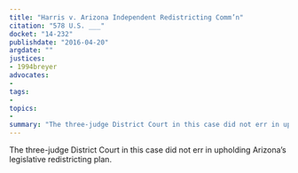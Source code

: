 ```yaml
---
title: "Harris v. Arizona Independent Redistricting Comm’n"
citation: "578 U.S. ___"
docket: "14-232"
publishdate: "2016-04-20"
argdate: ""
justices:
- 1994breyer
advocates:
- 
tags:
- 
topics:
- 
summary: "The three-judge District Court in this case did not err in upholding Arizona’s legislative redistricting plan."
---
```

The three-judge District Court in this case did not err in upholding Arizona’s legislative redistricting plan.

